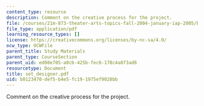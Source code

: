 ```yaml
---
content_type: resource
description: Comment on the creative process for the project.
file: /courses/21m-873-theater-arts-topics-fall-2004-january-iap-2005/b0123470def5b4e5fc191975ef9028bb_set_designer.pdf
file_type: application/pdf
learning_resource_types: []
license: https://creativecommons.org/licenses/by-nc-sa/4.0/
ocw_type: OCWFile
parent_title: Study Materials
parent_type: CourseSection
parent_uid: ed08e705-a0cb-425b-fec6-178c4a073ad8
resourcetype: Document
title: set_designer.pdf
uid: b0123470-def5-b4e5-fc19-1975ef9028bb
---
```

Comment on the creative process for the project.